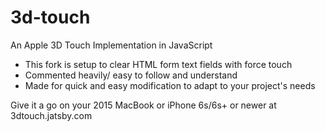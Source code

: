 # 3d-touch
An Apple 3D Touch Implementation in JavaScript  
  
  - This fork is setup to clear HTML form text fields with force touch  
  - Commented heavily/ easy to follow and understand  
  - Made for quick and easy modification to adapt to your project's needs  
    
      
  Give it a go on your 2015 MacBook or iPhone 6s/6s+ or newer at 3dtouch.jatsby.com
